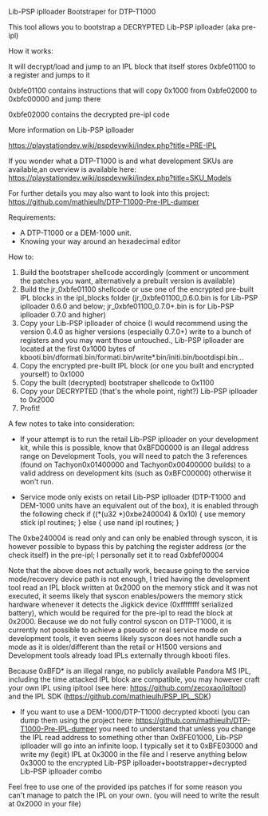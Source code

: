 Lib-PSP iplloader Bootstraper for DTP-T1000

This tool allows you to bootstrap a DECRYPTED Lib-PSP iplloader (aka pre-ipl)

How it works: 

It will decrypt/load and jump to an IPL block that itself stores 0xbfe01100 to a register and jumps to it

0xbfe01100 contains instructions that will copy 0x1000 from 0xbfe02000 to 0xbfc00000 and jump there

0xbfe02000 contains the decrypted pre-ipl code

More information on Lib-PSP iplloader 

https://playstationdev.wiki/pspdevwiki/index.php?title=PRE-IPL 

If you wonder what a DTP-T1000 is and what development SKUs are available,an overview is available here: 
https://playstationdev.wiki/pspdevwiki/index.php?title=SKU_Models 

For further details you may also want to look into this project: https://github.com/mathieulh/DTP-T1000-Pre-IPL-dumper

Requirements: 

- A DTP-T1000 or a DEM-1000 unit.
- Knowing your way around an hexadecimal editor


How to:


1. Build the bootstraper shellcode accordingly (comment or uncomment the patches you want, alternatively a prebuilt version is available)
2. Build the jr_0xbfe01100 shellcode or use one of the encrypted pre-built IPL blocks in the ipl_blocks folder (jr_0xbfe01100_0.6.0.bin is for Lib-PSP iplloader 0.6.0 and below; jr_0xbfe01100_0.7.0+.bin is for Lib-PSP iplloader 0.7.0 and higher)
3. Copy your Lib-PSP iplloader of choice (I would recommend using the version 0.4.0 as higher versions (especially 0.7.0+) write to a bunch of registers and you may want those untouched., Lib-PSP iplloader are located at the first 0x1000 bytes of kbooti.bin/dformati.bin/formati.bin/write*.bin/initi.bin/bootdispi.bin...
4. Copy the encrypted pre-built IPL block (or one you built and encrypted yourself) to 0x1000
5. Copy the built (decrypted) bootstraper shellcode to 0x1100
6. Copy your DECRYPTED (that's the whole point, right?) Lib-PSP iplloader to 0x2000
7. Profit! 

A few notes to take into consideration: 

* If your attempt is to run the retail Lib-PSP iplloader on your development kit, while this is possible, know that 0xBFD00000 is an illegal address range on Development Tools, 
you will need to patch the 3 references (found on Tachyon0x01400000 and Tachyon0x00400000 builds) to a valid address on development kits (such as 0xBFC00000) otherwise it won't run.

* Service mode only exists on retail Lib-PSP iplloader (DTP-T1000 and DEM-1000 units have an equivalent out of the box), it is enabled through the following check if ((*(u32 *)0xbe240004) & 0x10)
{
    use memory stick ipl routines;
}
else
{
   use nand ipl routines;
}

The 0xbe240004 is read only and can only be enabled through syscon, it is however possible to bypass this by patching the register address (or the check itself) in the pre-ipl; I personally set it to read 0xbfef00004

Note that the above does not actually work, because going to the service mode/recovery device path is not enough, I tried having the development tool read an IPL block written at 0x2000 on the memory stick and it was not executed, it seems likely that syscon enables/powers the memory stick hardware whenever it detects the Jigkick device (0xffffffff serialized battery), which would be required for the pre-ipl to read the block at 0x2000. Because we do not fully control syscon on DTP-T1000, it is currently not possible to achieve a pseudo or real service mode on development tools, it even seems likely syscon does not handle such a mode as it is older/different than the retail or H1500 versions and Development tools already load IPLs externally through kbooti files.

Because 0xBFD* is an illegal range, no publicly available Pandora MS IPL, including the time attacked IPL block are compatible, you may however craft your own IPL using ipltool (see here: https://github.com/zecoxao/ipltool) and the IPL SDK (https://github.com/mathieulh/PSP_IPL_SDK)

* If you want to use a DEM-1000/DTP-T1000 decrypted kbooti (you can dump them using the project here: https://github.com/mathieulh/DTP-T1000-Pre-IPL-dumper
you need to understand that unless you change the IPL read address to something other than 0xBFE01000, Lib-PSP iplloader will go into an infinite loop.
I typically set it to 0xBFE03000 and write my (legit) IPL at 0x3000 in the file and I reserve anything below 0x3000 to the encrypted Lib-PSP iplloader+bootstrapper+decrypted Lib-PSP iplloader combo

Feel free to use one of the provided ips patches if for some reason you can't manage to patch the IPL on your own. (you will need to write the result at 0x2000 in your file)



